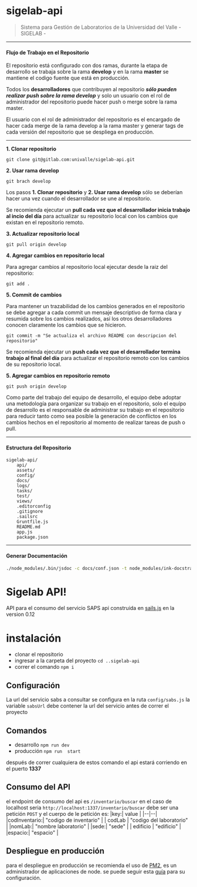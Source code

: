 # sigelab-api

> Sistema para Gestión de Laboratorios de la Universidad del Valle - SIGELAB -

------------

#### Flujo de Trabajo en el Repositorio

El repositorio está configurado con dos ramas, durante la etapa de desarrollo se trabaja sobre la rama **develop** y en la rama **master** se mantiene el codigo fuente que está en producción.

Todos los **desarrolladores** que contribuyen al repositorio ***sólo pueden realizar push sobre la rama develop*** y solo un usuario con el rol de administrador del repositorio puede hacer push o merge sobre la rama master.

El usuario con el rol de administrador del repositorio es el encargado de hacer cada merge de la rama develop a la rama master y generar tags de cada versión del repositorio que se despliega en producción.

------------

**1. Clonar repositorio**

`git clone git@gitlab.com:univalle/sigelab-api.git`

**2. Usar rama develop**

`git brach develop`

Los pasos **1. Clonar repositorio** y **2. Usar rama develop** sólo se deberían hacer una vez cuando el desarrollador se une al repositorio.

Se recomienda ejecutar un **pull cada vez que el desarrollador inicia trabajo al incio del día** para actualizar su repositorio local con los cambios que existan en el repositorio remoto.

**3. Actualizar repositorio local**

`git pull origin develop`

**4. Agregar cambios en repositorio local**

Para agregar cambios al repositorio local ejecutar desde la raiz del repositorio:

`git add .`

**5. Commit de cambios**

Para mantener un trazabilidad de los cambios generados en el repositorio se debe agregar a cada commit un mensaje descriptivo de forma clara y resumida sobre los cambios realizados, así los otros desarrolladores conocen claramente los cambios que se hicieron.

`git commit -m "Se actualiza el archivo README con descripcion del repositorio"`

Se recomienda ejecutar un **push cada vez que el desarrollador termina trabajo al final del día** para actualizar el repositorio remoto con los cambios de su repositorio local.

**5. Agregar cambios en repositorio remoto**

`git push origin develop`

Como parte del trabajo del equipo de desarrollo, el equipo debe adoptar una metodología para organizar su trabajo en el repositorio, solo el equípo de desarrollo es el responsable de administrar su trabajo en el repositorio para reducir tanto como sea posible la generación de conflictos en los cambios hechos en el repositorio al momento de realizar tareas de push o pull.

------------

#### Estructura del Repositorio

	sigelab-api/
		api/
		assets/
		config/
		docs/
		logs/
		tasks/
		test/
		views/
		.editorconfig
		.gitignore
		.sailsrc
		Gruntfile.js
		README.md
		app.js
		package.json

------------

#### Generar Documentación

```bash
./node_modules/.bin/jsdoc -c docs/conf.json -t node_modules/ink-docstrap/template/ -R README.md -r api -d docs/api/
```
# Sigelab API!

API para el consumo del servicio SAPS
api construida en [sails.js](https://sailsjs.com/) en la version 0.12 


# instalación 



 - clonar el repositorio
 - ingresar a la carpeta del proyecto `cd ..sigelab-api`
 - correr el comando `npm i`
 
## Configuración 

La url del servicio sabs a consultar se configura en la ruta `config/sabs.js` la variable `sabsUrl` debe contener la url del servicio antes de correr el proyecto


## Comandos

 - desarrollo `npm run dev`
 - producción `npm run  start`

después de correr cualquiera de estos comando el api estará corriendo en el puerto **1337**

## Consumo del API

el endpoint de consumo del api es `/inventario/buscar` en el caso de localhost seria `http://localhost:1337/inventario/buscar` debe ser una petición `POST` y el cuerpo de le petición  es:
|key:| value |
|--|--|
|codInventario:| "codigo de inventario" |
| codLab | "codigo del laboratorio" |
|nomLab:| "nombre laboratorio" |
|sede:| "sede" |
| edificio | "edificio" |
|espacio:| "espacio" |


## Despliegue en producción 

para el despliegue en producción se recomienda el uso de [PM2](http://pm2.keymetrics.io/), es un administrador de aplicaciones de node.
se puede seguir esta [guía](https://www.digitalocean.com/community/tutorials/how-to-use-pm2-to-setup-a-node-js-production-environment-on-an-ubuntu-vps) para su configuración.